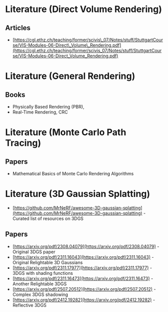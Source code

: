 # Literature (Direct Volume Rendering)

## Articles

*   [https://cgl.ethz.ch/teaching/former/scivis\_07/Notes/stuff/StuttgartCourse/VIS-Modules-06-Direct\_Volume\_Rendering.pdf](https://cgl.ethz.ch/teaching/former/scivis_07/Notes/stuff/StuttgartCourse/VIS-Modules-06-Direct_Volume_Rendering.pdf)

# Literature (General Rendering)

## Books

*   Physically Based Rendering (PBR),
*   Real-Time Rendering, CRC

# Literature (Monte Carlo Path Tracing)

## Papers

*   Mathematical Basics of Monte Carlo Rendering Algorithms

# Literature (3D Gaussian Splatting)

*   [https://github.com/MrNeRF/awesome-3D-gaussian-splatting](https://github.com/MrNeRF/awesome-3D-gaussian-splatting) - Curated list of resources on 3DGS

## Papers

*   [https://arxiv.org/pdf/2308.04079](https://arxiv.org/pdf/2308.04079) - Original 3DGS paper
*   [https://arxiv.org/pdf/2311.16043](https://arxiv.org/pdf/2311.16043) - Original Relightable 3D Gaussians
*   [https://arxiv.org/pdf/2311.17977](https://arxiv.org/pdf/2311.17977) - 3DGS with shading functions
*   [https://arxiv.org/pdf/2311.16473](https://arxiv.org/pdf/2311.16473) - Another Relightable 3DGS
*   [https://arxiv.org/pdf/2507.20512](https://arxiv.org/pdf/2507.20512) - Complex 3DGS shadowing
*   [https://arxiv.org/pdf/2412.19282](https://arxiv.org/pdf/2412.19282) - Reflective 3DGS